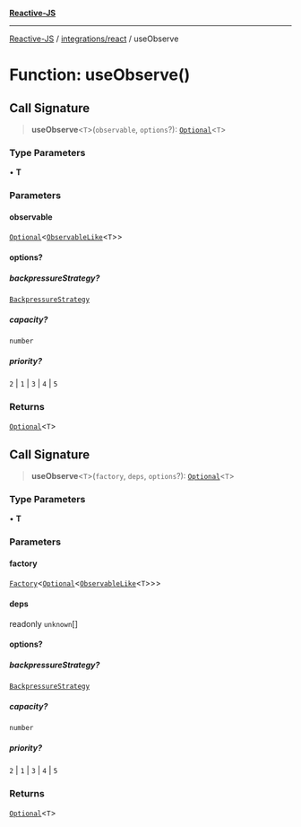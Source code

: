 [**Reactive-JS**](../../../README.md)

***

[Reactive-JS](../../../README.md) / [integrations/react](../README.md) / useObserve

# Function: useObserve()

## Call Signature

> **useObserve**\<`T`\>(`observable`, `options`?): [`Optional`](../../../functions/type-aliases/Optional.md)\<`T`\>

### Type Parameters

• **T**

### Parameters

#### observable

[`Optional`](../../../functions/type-aliases/Optional.md)\<[`ObservableLike`](../../../concurrent/interfaces/ObservableLike.md)\<`T`\>\>

#### options?

##### backpressureStrategy?

[`BackpressureStrategy`](../../../utils/type-aliases/BackpressureStrategy.md)

##### capacity?

`number`

##### priority?

`2` \| `1` \| `3` \| `4` \| `5`

### Returns

[`Optional`](../../../functions/type-aliases/Optional.md)\<`T`\>

## Call Signature

> **useObserve**\<`T`\>(`factory`, `deps`, `options`?): [`Optional`](../../../functions/type-aliases/Optional.md)\<`T`\>

### Type Parameters

• **T**

### Parameters

#### factory

[`Factory`](../../../functions/type-aliases/Factory.md)\<[`Optional`](../../../functions/type-aliases/Optional.md)\<[`ObservableLike`](../../../concurrent/interfaces/ObservableLike.md)\<`T`\>\>\>

#### deps

readonly `unknown`[]

#### options?

##### backpressureStrategy?

[`BackpressureStrategy`](../../../utils/type-aliases/BackpressureStrategy.md)

##### capacity?

`number`

##### priority?

`2` \| `1` \| `3` \| `4` \| `5`

### Returns

[`Optional`](../../../functions/type-aliases/Optional.md)\<`T`\>
